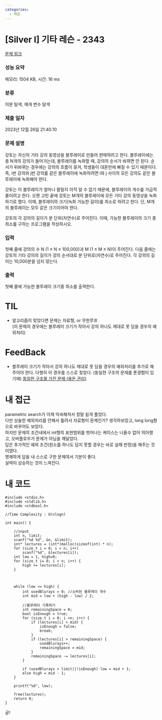 ```yaml
---
categories:
  - 백준
---
```

# [Silver I] 기타 레슨 - 2343 

[문제 링크](https://www.acmicpc.net/problem/2343) 

### 성능 요약

메모리: 1504 KB, 시간: 16 ms

### 분류

이분 탐색, 매개 변수 탐색

### 제출 일자

2023년 12월 26일 21:40:10

### 문제 설명

강토는 자신의 기타 강의 동영상을 블루레이로 만들어 판매하려고 한다. 블루레이에는 총 N개의 강의가 들어가는데, 블루레이를 녹화할 때, 강의의 순서가 바뀌면 안 된다. 순서가 뒤바뀌는 경우에는 강의의 흐름이 끊겨, 학생들이 대혼란에 빠질 수 있기 때문이다. 즉, i번 강의와 j번 강의를 같은 블루레이에 녹화하려면 i와 j 사이의 모든 강의도 같은 블루레이에 녹화해야 한다.

강토는 이 블루레이가 얼마나 팔릴지 아직 알 수 없기 때문에, 블루레이의 개수를 가급적 줄이려고 한다. 오랜 고민 끝에 강토는 M개의 블루레이에 모든 기타 강의 동영상을 녹화하기로 했다. 이때, 블루레이의 크기(녹화 가능한 길이)를 최소로 하려고 한다. 단, M개의 블루레이는 모두 같은 크기이어야 한다.

강토의 각 강의의 길이가 분 단위(자연수)로 주어진다. 이때, 가능한 블루레이의 크기 중 최소를 구하는 프로그램을 작성하시오.

### 입력 

첫째 줄에 강의의 수 N (1 ≤ N ≤ 100,000)과 M (1 ≤ M ≤ N)이 주어진다. 다음 줄에는 강토의 기타 강의의 길이가 강의 순서대로 분 단위로(자연수)로 주어진다. 각 강의의 길이는 10,000분을 넘지 않는다.

### 출력 

첫째 줄에 가능한 블루레이 크기중 최소를 출력한다.






# TIL

* 알고리즘이 맞았다면 문제는 자료형, or 무한루프  
(이 문제의 경우에는 블루레이 크기가 작아서 강의 하나도 제대로 못 담을 경우의 예외처리)



# FeedBack

* 블루레이 크기가 작아서 강의 하나도 제대로 못 담을 경우의 예외처리를 추가로 해주어야 한다.
다행히 이 경우를 스스로 찾았다. (동일한 구조의 문제를 푼경험이 있기에)
[동일한 구조를 가진 문제 (용돈 관리)](https://forwarder1121.github.io/%EB%B0%B1%EC%A4%80-%EC%9A%A9%EB%8F%88-%EA%B4%80%EB%A6%AC/)

# 내 접근

parametric search가 이제 익숙해져서 정말 쉽게 풀었다.  
다만 상술한 예외처리를 안해서 틀려서 자료형이 문제인가? 생각하보았고, long long형으로 바꾸어도 보았다.  
하지만 문제의 조건내에서 int형의 표현범위를 벗어나는 케이스는 나올수 없어 의아했고, 오버플로우가 문제가 아님을 깨달았다.  
답은 추가적인 예외 조건(원소를 하나도 담지 못할 경우는 바로 실패 판정)을 해주는 것이였다.  
명쾌하게 답을 내 스스로 구한 문제여서 기분이 좋다.  
실력이 상승하는 것이 느껴진다. 


# 내 코드
```
#include <stdio.h>
#include <stdlib.h>
#include <stdbool.h>

//Time Complexity : O(nlogn)

int main() {

	//input
	int n, limit;
	scanf("%d %d", &n, &limit);
	int* lectures = (int*)malloc(sizeof(int) * n);
	for (size_t i = 0; i < n; i++)
		scanf("%d", &lectures[i]);
	int low = 1, high=0;
	for (size_t i= 0; i < n; i++) {
		high += lectures[i];
	}


	
	while (low <= high) {
		int usedBlurays = 0; //소비된 블루레이 개수
		int mid = low + (high - low) / 2;

		//블루레이 기록하기 
		int remainingSpace = 0;
		bool isEnough = true;
		for (size_t i = 0; i <n; i++) {
			if (lectures[i] > mid) {
				isEnough = false;
				break;
			}
			if (lectures[i] > remainingSpace) {
				usedBlurays++;
				remainingSpace = mid;
			}
			remainingSpace -= lectures[i];
		}
		
		if (usedBlurays > limit||!isEnough) low = mid + 1;
		else high = mid - 1;
	}
	
	printf("%d", low);

	free(lectures);
	return 0;
}
```
굳!